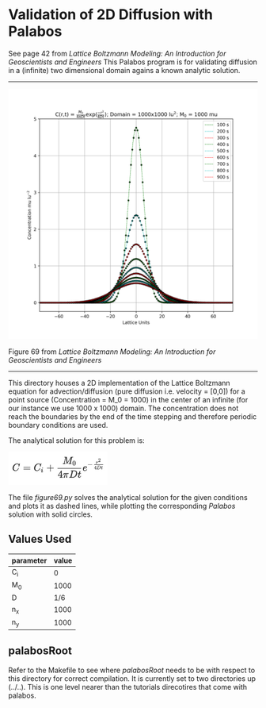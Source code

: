 Validation of 2D Diffusion with Palabos
=======================================

See page 42 from *Lattice Boltzmann Modeling: An Introduction for Geoscientists and Engineers* 
This Palabos program is for validating diffusion in a (infinite) two dimensional domain agains a known analytic solution.

---

![](comparisonD2Q5.png)

Figure 69 from *Lattice Boltzmann Modeling: An Introduction for Geoscientists and Engineers*

---

This directory houses a 2D implementation of the Lattice Boltzmann equation for advection/diffusion (pure diffusion i.e. velocity = [0,0]) for a point source (Concentration = M_0 = 1000) in the center of an infinite (for our instance we use 1000 x 1000) domain. The concentration does not reach the boundaries by the end of the time stepping and therefore periodic boundary conditions are used.

The analytical solution for this problem is:

<img src=".equation.jpg" width="200"/>

The file *figure69.py* solves the analytical solution for the given conditions and plots it as dashed lines, while plotting the corresponding *Palabos* solution with solid circles.

Values Used
-----------

| parameter     | value |
| ---           | ---  |
| C<sub>i</sub> | 0    |
| M<sub>0</sub> | 1000 |
| D             | 1/6  |
| n<sub>x</sub> | 1000 |
| n<sub>y</sub> | 1000 |

palabosRoot
-----------

Refer to the Makefile to see where *palabosRoot* needs to be with respect to this directory for correct compilation. It is currently set to two directories up (../..). This is one level nearer than the tutorials direcotires that come with palabos.